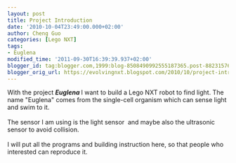 ```yaml
---
layout: post
title: Project Introduction
date: '2010-10-04T23:49:00.000+02:00'
author: Cheng Guo
categories: [Lego NXT]
tags:
- Euglena
modified_time: '2011-09-30T16:39:39.937+02:00'
blogger_id: tag:blogger.com,1999:blog-8508490992555187365.post-8823157694712586545
blogger_orig_url: https://evolvingnxt.blogspot.com/2010/10/project-introduction.html
---
```


With the project <em><em><strong>Euglena </strong></em></em>I want to build a Lego NXT robot to find light. The name "Euglena" comes from the single-cell organism which can sense light and swim to it.<br/><br/>The sensor I am using is the light sensor  and maybe also the ultrasonic sensor to avoid collision.<br/><br/>I will put all the programs and building instruction here, so that people who interested can reproduce it.